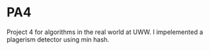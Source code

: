 # PA4

Project 4 for algorithms in the real world at UWW. I impelemented a plagerism detector using min hash.

